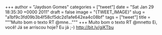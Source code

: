 
+++
author = "Jaydson Gomes"
categories = ["tweet"]
date = "Sat Jan 29 18:35:30 +0000 2011"
draft = false
image = "{TWEET_IMAGE}"
slug = "a1bf9c3fd09b3b4f58cf5dc2d1afe642ea4c08bf"
tags = ["tweet"]
title = """Muito bom o texto RT @mne..."""
+++
Muito bom o texto RT @mnetto Ei, você! Já se arriscou hoje? Eu já ;-) http://bit.ly/gjKTbu
